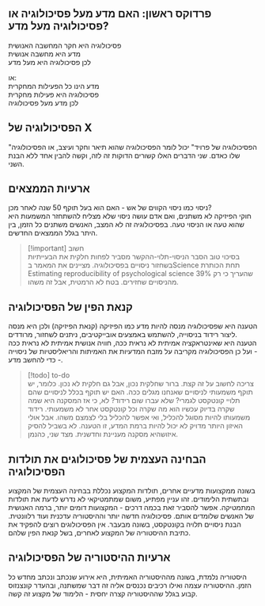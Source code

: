 ## פרדוקס ראשון: האם מדע מעל פסיכולוגיה או פסיכולוגיה מעל מדע?
פסיכולוגיה היא חקר המחשבה האנושית  
מדע היא מחשבה אנושית  
לכן פסיכולוגיה היא מעל מדע  
  
או:  
מדע הינו כל הפעילות המחקרית  
פסיכולוגיה היא פעילות מחקרית  
לכן מדע מעל פסיכולוגיה

## הפסיכולוגיה של X
"הפסיכולוגיה של פרויד" יכול לומר הפסיכולוגיה שהוא תיאר וחקר ועיצב, או הפסיכולוגיה שלו כאדם. שני הדברים האלו קשורים הדוקות זה לזה, וקשה להבין אחד ללא הבנת השני.

## ארעיות הממצאים  
ניסוי כמו ניסוי הקווים של אש - האם הוא בעל תוקף 50 שנה לאחר מכן?  
חוקי הפיזיקה לא משתנים, ואם אדם עושה ניסוי שלא מצליח להשתחזר המשמעות היא שהוא טעה או הניסוי טעה. בפסיכולוגיה זה לא המצב, האנשים משתנים כל הזמן, בין היתר בגלל הממצאים החדשים.  
  
>[!important] חשוב  
>בסיכוי טוב הסבר הניסוי-תלוי-ההקשר מסביר לפחות חלקית את הבעייתיות בשחזור ניסויים בפסיכולוגיה. מציינים את המאמר בScience תחת הכותרת Estimating reproducibility of psychological science שהעריך כי רק 39% מהניסויים שחזירים. בטח לא הרמטית, אבל זה משהו.

## קנאת הפין של הפסיכולוגיה  
הטענה היא שפסיכולוגיה מנסה להיות מדע כמו הפיזיקה (קנאת הפיזיקה) ולכן היא מנסה ליצור רידוד בניסוייה, להשתמש באמצעים אובייקטיבים, ניתנים לשחזור, מרודדים.  
הטענה היא שאינטראקציה אמיתית לא נראית ככה, חוויה אנושית אמיתית לא נראית ככה - ועל כן הפסיכולוגיה מקריבה על מזבח המדעיות את האמיתות והריאליסטיות של ניסוייה - כדי להחשב מדע.  
>[!todo] to-do  
> צריכה לחשוב על זה קצת. ברור שחלקית נכון, אבל גם חלקית לא נכון. כלומר, יש תוקף משמעותי לניסויים שאנחנו מגלים ככה. האם יש תוקף בכלל לניסויים שהם תלויי קונטקסט לגמרי? שלא עברו שום רידוד? לא, כי אז המסקנה היא שמה שקרה בדיוק עכשיו הוא מה שקרה וכל קונטקסט אחר לא משמעותי. רידוד משמעותו להיות מסוגל להכליל, ואי אפשר להכליל בלי לצמצם משהו. אבל אולי האיזון היותר מדויק לא יכול להיות ברמת המדע, זו הטענה. לא בשביל להסיק איזושהיא מסקנה מעניינת וחדשנית. מצד שני, כהנמן.

## הבחינה העצמית של פסיכולוגים את תולדות הפסיכולוגיה
בשונה ממקצועות מדעיים אחרים, תולדות המקצוע נכללת בבחינה העצמית של המקצוע ובתשתית הלימודים. זהו עניין מפתיע, משום שמתמטיקאי לא נדרש לדעת את תולדות המתמטיקה. אפשר להסביר זאת בכמה דרכים - המקצועות דומים יותר, ברמה האנושית של האנשים שלומדים אותם. פסיכולוגיה חדשה יותר וההיסטוריה עדכנית ועוד רלוונטית. הבנת ניסויים תלויה בקונטקסט, בשונה מבעבר. אין הפסיכולוגים רוצים להפקיד את כתיבת ההיסטוריה של המקצוע לאחרים, בשל קנאת הפין שלהם.

## ארעיות ההיסטוריה של הפסיכולוגיה
היסטוריה נלמדת, בשונה מההיסטוריה האמיתית, היא אירוע שנכתב ונכתב מחדש כל הזמן. ההיסטוריה עצמה ואילו רכיבים נכנסים אליה זה דבר שמשתנה, ובהעדר קונצנזוס קבוע בגלל שההיסטוריה קצרה יחסית - הלימוד של מקצוע זה קשה.